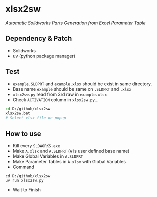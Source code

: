 # xlsx2sw

_Automatic Solidworks Parts Generation from Excel Parameter Table_

## Dependency & Patch

* Solidworks
* uv (python package manager)


## Test

*  `example.SLDPRT` and `example.xlsx` should be exist in same directory.
* Base name `example` should be same on `.SLDPRT` and `.xlsx`
* `xlsx2sw.py` read from 3rd raw in `example.xlsx`
* Check `ACTIVATION` column in `xlsx2sw.py`...

```bash
cd D:/github/xlsx2sw
xlsx2sw.bat
# Select xlsx file on popup
```

## How to use

* Kill every `SLDWORKS.exe`
* Make `A.xlsx` and `A.SLDPRT` (`A` is user defined base name)
* Make Global Variables in `A.SLDPRT`
* Make Parameter Tables in `A.xlsx` with Global Variables
* Command

```
cd D:/github/xlsx2sw
uv run xlsx2sw.py
```

* Wait to Finish

